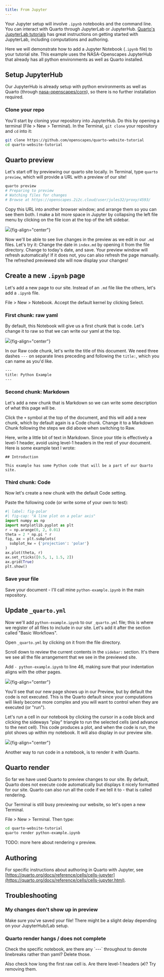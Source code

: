 ```yaml
---
title: From Jupyter
---
```


Your Jupyter setup will involve `.ipynb` notebooks and the command line. You can interact with Quarto through JupyterLab or JupyterHub. [Quarto's JupyterLab tutorials](https://quarto.org/docs/get-started/hello/jupyter.html) has great instructions on getting started with JupyterLab, including computations and authoring.

Here we will demonstrate how to add a Jupyter Notebook (`.ipynb` file) to your tutorial site. This example uses the NASA-Openscapes JupyterHub that already has all python environments as well as Quarto installed.

## Setup JupyterHub

Our JupyterHub is already setup with python environments as well as Quarto (through [nasa-openscapes/corn](https://github.com/nasa-openscapes/corn)), so there is no further installation required.

### Clone your repo

You'll start by cloning your repository into JupyterHub. Do this by opening a terminal (File \> New \> Terminal). In the Terminal, `git clone` your repository and `cd` into it:

``` bash
git clone https://github.com/openscapes/quarto-website-tutorial
cd quarto-website-tutorial
```

## Quarto preview

Let's start off by previewing our quarto site locally. In Terminal, type `quarto preview`, which will provide a URL with a preview of our site!

``` bash
quarto preview
# Preparing to preview
# Watching files for changes
# Browse at https://openscapes.2i2c.cloud/user/jules32/proxy/4593/
```

Copy this URL into another browser window; and arrange them so you can see them both. I make a bit more space in Jupyter by collapsing the left file menu by clicking on the file icon at the top of the left sidebar.

![](images/jupyter-side-by-side.png){fig-align="center"}

Now we'll be able to see live changes in the preview as we edit in our `.md` files. Let's try it: Change the date in `index.md` by opening it from the file directory. Change to today's date, and save. Your preview window will refresh automatically! If it does not, you can also refresh the page manually. The refreshed previewed site will now display your changes!

## Create a new `.ipynb` page

Let's add a new page to our site. Instead of an `.md` file like the others, let's add a `.ipynb` file.

File \> New \> Notebook. Accept the default kernel by clicking Select.

### First chunk: raw yaml

By default, this Notebook will give us a first chunk that is code. Let's change it to raw so that we can write our yaml at the top.

![](images/jupyter-raw-chunk.png){fig-align="center"}

In our Raw code chunk, let's write the title of this document. We need three dashes `---` on separate lines preceding and following the `title:`, which you can name as you'd like.

``` bash
---
title: Python Example
---
```

### Second chunk: Markdown

Let's add a new chunk that is Markdown so we can write some description of what this page will be.

Click the `+` symbol at the top of the document, and this will add a new chunk, which by default again is a Code chunk. Change it to a Markdown Chunk following the steps we did above when switching to Raw.

Here, write a little bit of text in Markdown. Since your title is effectively a level-1 header, avoid using level-1 headers in the rest of your document. Here is some example text I wrote:

    ## Introduction

    This example has some Python code that will be a part of our Quarto site.

### Third chunk: Code

Now let's create a new chunk with the default Code setting.

Paste the following code (or write some of your own to test):

``` python
#| label: fig-polar
#| fig-cap: "A line plot on a polar axis"
import numpy as np
import matplotlib.pyplot as plt
r = np.arange(0, 2, 0.01)
theta = 2 * np.pi * r
fig, ax = plt.subplots(
  subplot_kw = {'projection': 'polar'} 
)
ax.plot(theta, r)
ax.set_rticks([0.5, 1, 1.5, 2])
ax.grid(True)
plt.show()
```

### Save your file

Save your document - I'll call mine `python-example.ipynb` in the main repository.

## Update `_quarto.yml`

Now we'll add `python-example.ipynb` to our `_quarto.yml` file; this is where we register of all files to include in our site. Let's add it after the section called "Basic Workflows".

Open `_quarto.yml` by clicking on it from the file directory.

Scroll down to review the current contents in the `sidebar:` section. It's there we see all the file arrangement that we see in the previewed site.

Add `- python-example.ipynb` to line 46, making sure that your indentation aligns with the other pages.

![](images/jupyter-python-example.png){fig-align="center"}

You'll see that our new page shows up in our Preview, but by default the code is not executed. This is the Quarto default since your computations will likely become more complex and you will want to control when they are executed (or "run").

Let's run a cell in our notebook by clicking the cursor in a code block and clicking the sideways "play" triangle to run the selected cells (and advance to the next cell). This code produces a plot, and when the code is run, the plot shows up within my notebook. It will also display in our preview site.

![](images/jupyter-execute-cell.png){fig-align="center"}

Another way to run code in a notebook, is to render it with Quarto.

## Quarto render

So far we have used Quarto to preview changes to our site. By default, Quarto does not execute code automatically but displays it nicely formatted for our site. Quarto can also run all the code if we tell it to - that is called rendering.

Our Terminal is still busy previewing our website, so let's open a new Terminal.

File \> New \> Terminal. Then type:

``` bash
cd quarto-website-tutorial
quarto render python-example.ipynb
```

TODO: more here about rendering v preview.

## Authoring

For specific instructions about authoring in Quarto with Jupyter, see [https://quarto.org/docs/reference/cells/cells-jupyter](https://quarto.org/docs/reference/cells/cells-jupyter.html).

## Troubleshooting

### My changes don't show up in preview

Make sure you've saved your file! There might be a slight delay depending on your JupyterHub/Lab setup.

### Quarto render hangs / does not complete

Check the specific notebook, are there any \`---\` throughout to denote linebreaks rather than yaml? Delete those.

Also check how long the first raw cell is. Are there level-1 headers (`#`)? Try removing them.

## 
